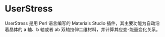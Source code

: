 # UserStress
UserStress 是用 Perl 语言编写的 Materials Studio 插件，其主要功能为自动沿着晶体的 a 轴、b 轴或者 ab 双轴拉伸二维材料，并计算其应变-能量变化关系。
